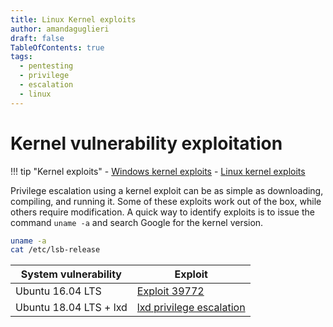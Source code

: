 ```yaml
---
title: Linux Kernel exploits
author: amandaguglieri
draft: false
TableOfContents: true
tags:
  - pentesting
  - privilege
  - escalation
  - linux
---
```

# Kernel vulnerability exploitation

!!! tip "Kernel exploits"
	- [Windows kernel exploits](windows-kernel-exploits.md)
	- [Linux kernel exploits](linux-kernel-exploits.md)

Privilege escalation using a kernel exploit can be as simple as downloading, compiling, and running it. Some of these exploits work out of the box, while others require modification. A quick way to identify exploits is to issue the command `uname -a` and search Google for the kernel version.

```bash
uname -a
cat /etc/lsb-release 
```



| System vulnerability  | Exploit |
| ---------------------- | ------- |
| Ubuntu 16.04 LTS |  [Exploit 39772](https://www.exploit-db.com/exploits/39772) | 
| Ubuntu 18.04 LTS + lxd | [lxd privilege escalation](lxd.md) |



